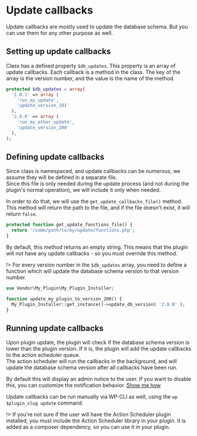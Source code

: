 # Update callbacks

Update callbacks are mostly used to update the database schema. But you can use them for any other purpose as well.

## Setting up update callbacks

Class has a defined property ``$db_updates``. This property is an array of update callbacks. Each callback is a method in the class. The key of the array is the version number, and the value is the name of the method.

```php
protected $db_updates = array(
  '1.0.1' => array (
    'run_my_update',
    'update_version_101'
  ),
  '2.0.0' => array (
    'run_my_other_update',
    'update_version_200'
  ),
);
```

## Defining update callbacks

Since class is namespaced, and update callbacks can be numerous, we assume they will be defined in a separate file.  
Since this file is only needed during the update process (and not during the plugin's normal operation), we will include it only when needed.

In order to do that, we will use the `get_update_callbacks_file()` method. This method will return the path to the file, and if the file doesn't exist, it will return `false`.

```php
protected function get_update_functions_file() {
  return '/some/path/to/my/update/functions.php';
}
```

By default, this method returns an empty string. This means that the plugin will not have any update callbacks - so you must override this method.

!> For every version number in the `$db_updates` array, you need to define a function which will update the database schema version to that version number.

```php
use Vendor\My_Plugin\My_Plugin_Installer;

function update_my_plugin_to_version_200() {
  My_Plugin_Installer::get_instance()->update_db_version( '2.0.0' );
}
```

## Running update callbacks

Upon plugin update, the plugin will check if the database schema version is lower than the plugin version. If it is, the plugin will add the update callbacks to the action scheduler queue.  
The action scheduler will run the callbacks in the background, and will update the database schema version after all callbacks have been run.

By default this will display an admin notice to the user. If you want to disable this, you can customize the notification behavior. [Show me how](_admin_notices.md)

Update callbacks can be run manually via WP-CLI as well, using the `wp $plugin_slug update` command.

!> If you're not sure if the user will have the Action Scheduler plugin installed, you must include the Action Scheduler library in your plugin. It is added as a composer dependency, so you can use it in your plugin.

